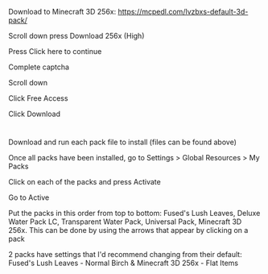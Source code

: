 Download to Minecraft 3D 256x: https://mcpedl.com/lvzbxs-default-3d-pack/

Scroll down press Download 256x (High)

Press Click here to continue

Complete captcha

Scroll down

Click Free Access

Click Download
#
Download and run each pack file to install (files can be found above)

Once all packs have been installed, go to Settings > Global Resources > My Packs

Click on each of the packs and press Activate

Go to Active

Put the packs in this order from top to bottom: Fused's Lush Leaves, Deluxe Water Pack LC, Transparent Water Pack, Universal Pack, Minecraft 3D 256x. This can be done by using the arrows that appear by clicking on a pack

2 packs have settings that I'd recommend changing from their default: Fused's Lush Leaves - Normal Birch & Minecraft 3D 256x - Flat Items
